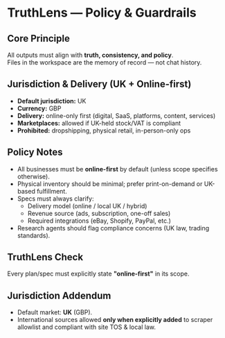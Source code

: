 # TruthLens — Policy & Guardrails

## Core Principle
All outputs must align with **truth, consistency, and policy**.  
Files in the workspace are the memory of record — not chat history.

## Jurisdiction & Delivery (UK + Online-first)
- **Default jurisdiction:** UK  
- **Currency:** GBP  
- **Delivery:** online-only first (digital, SaaS, platforms, content, services)  
- **Marketplaces:** allowed if UK-held stock/VAT is compliant  
- **Prohibited:** dropshipping, physical retail, in-person-only ops  

## Policy Notes
- All businesses must be **online-first** by default (unless scope specifies otherwise).  
- Physical inventory should be minimal; prefer print-on-demand or UK-based fulfillment.  
- Specs must always clarify:
  - Delivery model (online / local UK / hybrid)  
  - Revenue source (ads, subscription, one-off sales)  
  - Required integrations (eBay, Shopify, PayPal, etc.)  
- Research agents should flag compliance concerns (UK law, trading standards).  

## TruthLens Check
Every plan/spec must explicitly state **"online-first"** in its scope.  



## Jurisdiction Addendum
- Default market: **UK** (GBP).  
- International sources allowed **only when explicitly added** to scraper allowlist and compliant with site TOS & local law.
